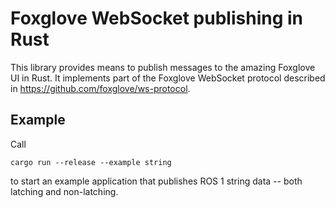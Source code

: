 # Foxglove WebSocket publishing in Rust

This library provides means to publish messages to the amazing Foxglove UI in
Rust. It implements part of the Foxglove WebSocket protocol described in
<https://github.com/foxglove/ws-protocol>.

## Example

Call

```shell
cargo run --release --example string
```

to start an example application that publishes ROS 1 string data -- both
latching and non-latching.
